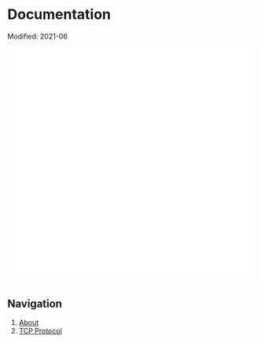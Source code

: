 # Documentation

Modified: 2021-06

![img](/docs/img/LEAP_INS_WHITE.png)

## Navigation
1. [About](/docs/about.md)
2. [TCP Protocol](/docs/protocols.md)
